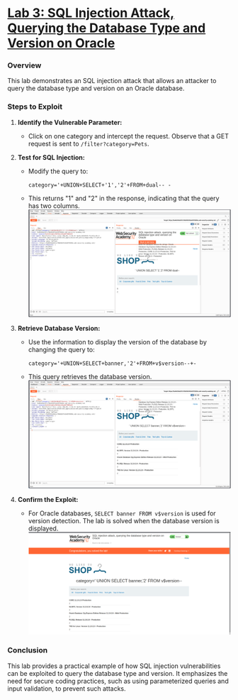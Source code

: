 # [Lab 3: SQL Injection Attack, Querying the Database Type and Version on Oracle](https://portswigger.net/web-security/sql-injection/examining-the-database/lab-querying-database-version-oracle)


### Overview
This lab demonstrates an SQL injection attack that allows an attacker to query the database type and version on an Oracle database.

### Steps to Exploit

1. **Identify the Vulnerable Parameter:**
   - Click on one category and intercept the request. Observe that a GET request is sent to `/filter?category=Pets`.

2. **Test for SQL Injection:**
   - Modify the query to:
     ```plaintext
     category='+UNION+SELECT+'1','2'+FROM+dual-- -
     ```
   - This returns "1" and "2" in the response, indicating that the query has two columns.
   ![Columns Identified](assets/3.1.png)

3. **Retrieve Database Version:**
   - Use the information to display the version of the database by changing the query to:
     ```plaintext
     category='+UNION+SELECT+banner,'2'+FROM+v$version--+-
     ```
   - This query retrieves the database version.
   ![Database Version](assets/3.2.png)

4. **Confirm the Exploit:**
   - For Oracle databases, `SELECT banner FROM v$version` is used for version detection. The lab is solved when the database version is displayed.
   ![Lab Solved](assets/3.3.png)

### Conclusion
This lab provides a practical example of how SQL injection vulnerabilities can be exploited to query the database type and version. It emphasizes the need for secure coding practices, such as using parameterized queries and input validation, to prevent such attacks.
